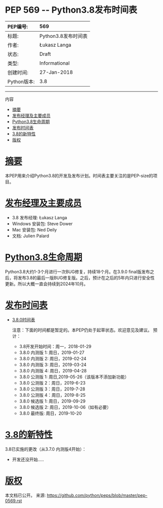 # PEP 569 -- Python3.8发布时间表

|PEP编号:|569|
|:----|:----|
|标题:|Python3.8发布时间表|
|作者:|Łukasz Langa <lukasz at python.org>|
|状态:|Draft|
|类型:|Informational|
|创建时间:|27-Jan-2018|
|Python版本:|3.8|
---
内容

*   [摘要](#摘要)
*   [发布经理及主要成员](发布经理及主要成员)
*   [Python3.8生命周期](#Python3.8生命周期)
*   [发布时间表](#发布时间表)
*   [3.8的新特性](#3.8的新特性)
*   [版权](#版权)

[摘要](#摘要)
=====================
本PEP用来介绍Python3.8的开发及发布计划。时间表主要关注的是PEP-size的项目。

[发布经理及主要成员](#发布经理及主要成员)
=====================
* 3.8 发布经理: Łukasz Langa
* Windows 安装包: Steve Dower
* Mac 安装包: Ned Deily
* 文档: Julien Palard

[Python3.8生命周期](#Python3.8生命周期)
=====================
Python3.8大约1-3个月进行一次BUG修复，持续18个月。在3.9.0 final版发布之后，将发布3.8的最后一版BUG修复版。之后，预计在之后的5年内只进行安全性更新。所以大概一直会持续到2024年10月。



[发布时间表](#发布时间表)
=====================
* [3.8.0时间表](#3.8.0时间表)

    注意：下面的时间都是暂定的。本PEP仍处于起草状态。欢迎意见及建议。
    预计：
    * 3.8开发开始时间：周一，2018-01-29
    * 3.8.0 内测版 1: 周日，2019-01-27
    * 3.8.0 内测版 2: 周日，2019-02-24
    * 3.8.0 内测版 3: 周日，2019-03-24
    * 3.8.0 内测版 4: 周日，2019-04-28
    * 3.8.0 公测版 1: 周日,2019-05-26（该版本不添加新功能）
    * 3.8.0 公测版 2：周日，2019-6-23
    * 3.8.0 公测版 3：周日，2019-7-28
    * 3.8.0 公测版 4：周日，2019-8-25
    * 3.8.0 候选版 1: 周日，2019-09-29
    * 3.8.0 候选版 2: 周日，2019-10-06（如有必要）
    * 3.8.0 最终版: 周日，2019-10-20


[3.8的新特性](#3.8的新特性)
=====================
3.8已实施的更改（从3.7.0 内测版4开始）：
* 开发还没开始.....





[版权](#版权)
=====================
本文档已公开。
来源: https://github.com/python/peps/blob/master/pep-0569.rst



